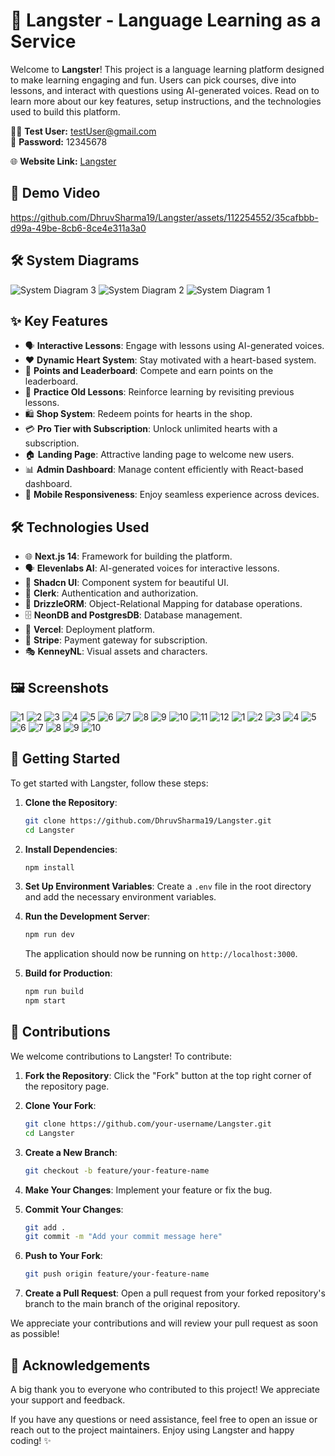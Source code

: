 # 🏫 Langster - Language Learning as a Service

Welcome to **Langster**! This project is a language learning platform designed to make learning engaging and fun. Users can pick courses, dive into lessons, and interact with questions using AI-generated voices. Read on to learn more about our key features, setup instructions, and the technologies used to build this platform.

🧑‍💻 **Test User:** testUser@gmail.com  
🔐 **Password:** 12345678

🌐 **Website Link:**  [Langster](https://langster.vercel.app/)

## 🎥 Demo Video

https://github.com/DhruvSharma19/Langster/assets/112254552/35cafbbb-d99a-49be-8cb6-8ce4e311a3a0

## 🛠 System Diagrams

![System Diagram 3](https://github.com/DhruvSharma19/Langster/assets/112254552/f519966a-9c44-4dbc-b88d-2817fcb5c8c6)
![System Diagram 2](https://github.com/DhruvSharma19/Langster/assets/112254552/c1673051-af77-48ba-8942-140e45636107)
![System Diagram 1](https://github.com/DhruvSharma19/Langster/assets/112254552/dcaf162d-c368-4bda-b79e-79734bb02cd6)

## ✨ Key Features

- 🗣 **Interactive Lessons**: Engage with lessons using AI-generated voices.
- ❤️ **Dynamic Heart System**: Stay motivated with a heart-based system.
- 🌟 **Points and Leaderboard**: Compete and earn points on the leaderboard.
- 🔄 **Practice Old Lessons**: Reinforce learning by revisiting previous lessons.
- 🛍 **Shop System**: Redeem points for hearts in the shop.
- 💳 **Pro Tier with Subscription**: Unlock unlimited hearts with a subscription.
- 🏠 **Landing Page**: Attractive landing page to welcome new users.
- 📊 **Admin Dashboard**: Manage content efficiently with React-based dashboard.
- 📱 **Mobile Responsiveness**: Enjoy seamless experience across devices.

## 🛠 Technologies Used

- 🌐 **Next.js 14**: Framework for building the platform.
- 🗣 **Elevenlabs AI**: AI-generated voices for interactive lessons.
- 🎨 **Shadcn UI**: Component system for beautiful UI.
- 🔐 **Clerk**: Authentication and authorization.
- 💾 **DrizzleORM**: Object-Relational Mapping for database operations.
- 🗄 **NeonDB and PostgresDB**: Database management.
- 🚀 **Vercel**: Deployment platform.
- 🧙 **Stripe**: Payment gateway for subscription.
- 🎭 **KenneyNL**: Visual assets and characters.

## 🖼️ Screenshots

![1](https://github.com/DhruvSharma19/Langster/assets/112254552/3278932d-628f-461f-a179-8c6968de8d72)
![2](https://github.com/DhruvSharma19/Langster/assets/112254552/6a665635-d050-4245-ab50-2cb2ccffd82d)
![3](https://github.com/DhruvSharma19/Langster/assets/112254552/90732e7c-4bee-4237-bd80-7eda7a8a2a13)
![4](https://github.com/DhruvSharma19/Langster/assets/112254552/3620677d-e16c-47dc-8163-260970cda475)
![5](https://github.com/DhruvSharma19/Langster/assets/112254552/96e1b74a-3717-464f-b46b-fcb1eb064487)
![6](https://github.com/DhruvSharma19/Langster/assets/112254552/c1c9bbea-439d-4152-9f98-d35402107520)
![7](https://github.com/DhruvSharma19/Langster/assets/112254552/611fcd2c-4ceb-4b70-9589-a977f01a1cff)
![8](https://github.com/DhruvSharma19/Langster/assets/112254552/7ac381a6-cbab-4dca-ad54-c780f9417db3)
![9](https://github.com/DhruvSharma19/Langster/assets/112254552/8595e3c3-6d08-485d-a3ee-dc6cc73e5990)
![10](https://github.com/DhruvSharma19/Langster/assets/112254552/c120f097-be0b-4308-8ea3-a42ada7df3d7)
![11](https://github.com/DhruvSharma19/Langster/assets/112254552/7268f1b3-162a-4f1b-82d8-db8231568b4e)
![12](https://github.com/DhruvSharma19/Langster/assets/112254552/f29a451b-954a-408e-ade0-1e8e9a93da63)
![1](https://github.com/DhruvSharma19/Langster/assets/112254552/96a9d9ce-133b-4aa8-9af1-eaef65f0cec7)
![2](https://github.com/DhruvSharma19/Langster/assets/112254552/ae95b7b3-2947-44ff-bfd1-29e82b35302c)
![3](https://github.com/DhruvSharma19/Langster/assets/112254552/4c63d945-708f-4c2f-8db3-95d59c034fb7)
![4](https://github.com/DhruvSharma19/Langster/assets/112254552/0a901cf0-96f7-41bd-94b3-fa9b9844426c)
![5](https://github.com/DhruvSharma19/Langster/assets/112254552/fe5fce29-77a5-4ae5-a706-2de32031238d)
![6](https://github.com/DhruvSharma19/Langster/assets/112254552/06845296-abc8-4c3d-90d0-54be89c9d87e)
![7](https://github.com/DhruvSharma19/Langster/assets/112254552/f139c3c5-29f5-4589-922a-2719be33358f)
![8](https://github.com/DhruvSharma19/Langster/assets/112254552/3f94cc63-9efd-404d-af76-74289ebbf2ea)
![9](https://github.com/DhruvSharma19/Langster/assets/112254552/da95e313-c8e3-4509-a782-ec89a74d8d23)
![10](https://github.com/DhruvSharma19/Langster/assets/112254552/7a668fbb-89e0-4d72-88d4-2a683c6f30dd)

## 🚀 Getting Started

To get started with Langster, follow these steps:

1. **Clone the Repository**:
   ```bash
   git clone https://github.com/DhruvSharma19/Langster.git
   cd Langster
   ```

2. **Install Dependencies**:
   ```bash
   npm install
   ```

3. **Set Up Environment Variables**:
   Create a `.env` file in the root directory and add the necessary environment variables.

4. **Run the Development Server**:
   ```bash
   npm run dev
   ```
   The application should now be running on `http://localhost:3000`.

5. **Build for Production**:
   ```bash
   npm run build
   npm start
   ```

## 🤝 Contributions

We welcome contributions to Langster! To contribute:

1. **Fork the Repository**:
   Click the "Fork" button at the top right corner of the repository page.

2. **Clone Your Fork**:
   ```bash
   git clone https://github.com/your-username/Langster.git
   cd Langster
   ```

3. **Create a New Branch**:
   ```bash
   git checkout -b feature/your-feature-name
   ```

4. **Make Your Changes**:
   Implement your feature or fix the bug.

5. **Commit Your Changes**:
   ```bash
   git add .
   git commit -m "Add your commit message here"
   ```

6. **Push to Your Fork**:
   ```bash
   git push origin feature/your-feature-name
   ```

7. **Create a Pull Request**:
   Open a pull request from your forked repository's branch to the main branch of the original repository.

We appreciate your contributions and will review your pull request as soon as possible!

## 🙏 Acknowledgements

A big thank you to everyone who contributed to this project! We appreciate your support and feedback.

If you have any questions or need assistance, feel free to open an issue or reach out to the project maintainers. Enjoy using Langster and happy coding! ✨
